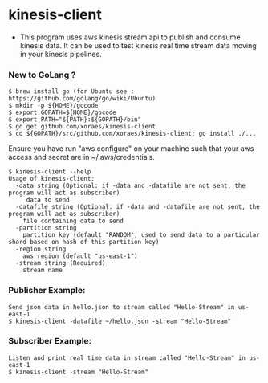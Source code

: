 # kinesis-client 
- This program uses aws kinesis stream api to publish and consume kinesis data. It can be used to test kinesis real time stream data moving in your kinesis pipelines.

### New to GoLang ?
    $ brew install go (for Ubuntu see : https://github.com/golang/go/wiki/Ubuntu)
    $ mkdir -p ${HOME}/gocode
    $ export GOPATH=${HOME}/gocode
    $ export PATH="${PATH}:${GOPATH}/bin"
    $ go get github.com/xoraes/kinesis-client
    $ cd ${GOPATH}/src/github.com/xoraes/kinesis-client; go install ./...
    
    
Ensure you have run "aws configure" on your machine such that your aws access and secret are in ~/.aws/credentials.

    $ kinesis-client --help
    Usage of kinesis-client:
      -data string (Optional: if -data and -datafile are not sent, the program will act as subscriber)
         data to send
      -datafile string (Optional: if -data and -datafile are not sent, the program will act as subscriber)
        file containing data to send
      -partition string
        partition key (default "RANDOM", used to send data to a particular shard based on hash of this partition key)
      -region string
        aws region (default "us-east-1")
      -stream string (Required)
        stream name
### Publisher Example:
    Send json data in hello.json to stream called "Hello-Stream" in us-east-1
    $ kinesis-client -datafile ~/hello.json -stream "Hello-Stream" 
    
### Subscriber Example:
    Listen and print real time data in stream called "Hello-Stream" in us-east-1
    $ kinesis-client -stream "Hello-Stream" 
